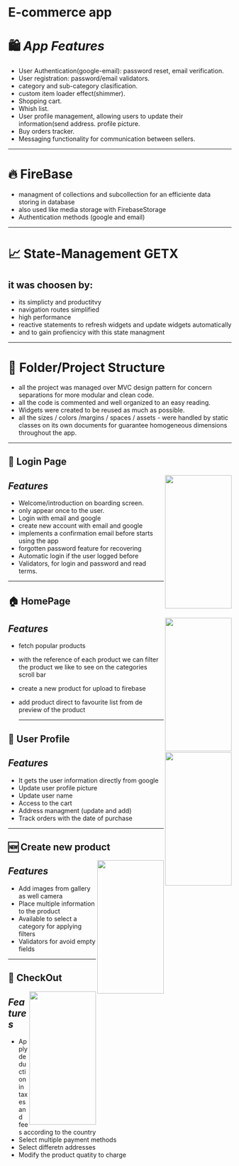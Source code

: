 # E-commerce app

  # :shopping: **_App Features_**
  * User Authentication(google-email): password reset, email verification.
  * User registration: password/email validators.
  * category and sub-category clasification.
  * custom item loader effect(shimmer). 
  * Shopping cart.
  * Whish list.
  * User profile management, allowing users to update their information(send address. profile picture.
  * Buy orders tracker.
  * Messaging functionality for communication between sellers.

--------------------------------------------------------
# 🔥 FireBase 

  * managment of collections and subcollection for an efficiente data storing in database
  * also used like media storage with FirebaseStorage
  * Authentication methods (google and email)

--------------------------------------------------------

# 📈 State-Management GETX

 ## it was choosen by:
  *  its simplicty and productitvy
  *  navigation routes simplified
  *  high performance
  *  reactive statements to refresh widgets and update widgets automatically 
  *  and to gain profiencicy with this state managment 
--------------------------------------------------------

# :construction_worker: Folder/Project Structure

  *  all the project was managed over MVC design pattern for concern separations for more modular and clean code.
  *  all the code is commented and well organized to an easy reading.
  *  Widgets were created to be reused as much as possible.
  *  all the sizes / colors /margins / spaces / assets - were handled by static classes on its own documents for guarantee homogeneous dimensions throughout the app.
--------------------------------------------------------

 ## :iphone: Login Page
  <img align="right" src="https://github.com/JuanFGQ/e_comerce_app/assets/97085649/e1185402-044d-49a4-90fb-c239a6b652c0" width="150" height="300px">
  


  ## ***Features***
  * Welcome/introduction on boarding screen.
  * only appear once to the user.
  * Login with email and google
  * create new account with email and google
  * implements a confirmation email before starts using the app
  * forgotten password feature for recovering
  * Automatic login if the user logged before
  * Validators, for login and password and read terms.



--------------------------------------------------------


## :house: HomePage
  <img  align ="right" src="https://github.com/JuanFGQ/e_comerce_app/assets/97085649/00a4e4bc-b35b-4238-9ace-654c623492f1" width="150px" height="300px">

## ***Features***
  * fetch popular products
  * with the reference of each product we can filter the product we like to see on the categories scroll bar
  * create a new product for upload to firebase
  * add product direct to favourite list from de preview of the product


    --------------------------------------------------------

## :raising_hand: User Profile
  <img  align ="right" src="https://github.com/JuanFGQ/e_comerce_app/assets/97085649/36b0f258-518b-41b9-9a24-527333e96798" width="150px" height="300px">


## ***Features***
  * It gets the user information directly from google 
  * Update user profile picture
  * Update user name
  * Access to the cart
  * Address managment (update and add)
  * Track orders with the date of purchase


--------------------------------------------------------


## 🆕 Create new product
  <img  align ="right" src="https://github.com/JuanFGQ/e_comerce_app/assets/97085649/56d6f278-aa23-4358-8702-ed7b881e530d
" width="150px" height="300px">


## ***Features***
  * Add images from gallery as well camera
  * Place multiple information to the product 
  * Available to select a category for applying filters
  * Validators for avoid empty fields


--------------------------------------------------------


## 💸 CheckOut 
  <img  align ="right" src="https://github.com/JuanFGQ/e_comerce_app/assets/97085649/f002e3d0-758f-43d9-9957-7989eb973185" width="150px" height="300px">

## ***Features***
  * Apply deduction in taxes and fees according to the country 
  * Select multiple payment methods
  * Select differetn addresses
  * Modify the product quatity to charge




     
    
